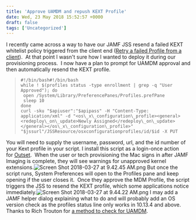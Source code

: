 ```yaml
---
title: 'Approve UAMDM and repush KEXT Profile'
date: Wed, 23 May 2018 15:52:57 +0000
draft: false
tags: ['Uncategorized']
---
```


I recently came across a way to have our JAMF JSS resend a failed KEXT whitelist policy triggered from the client end ([Retry a failed Profile from a client](https://sneakypockets.wordpress.com/2018/05/21/retry-a-failed-profile-from-a-client/)).  At that point I wasn't sure how I wanted to deploy it during our provisioning process.  I now have a plan to prompt for UAMDM approval and then automatically resend the KEXT profile.

> ```
> #!/bin/bash#!/bin/bash
> while ! $(profiles status -type enrollment | grep -q "User Approved"); do 
>  open /System/Library/PreferencePanes/Profiles.prefPane
>  sleep 10
> done
> curl -sku "$apiuser":"$apipass" -H "Content-Type: application/xml" -d "<os\_x\_configuration\_profile><general><redeploy\_on\_update>Newly Assigned</redeploy\_on\_update></general></os\_x\_configuration\_profile>" "$jssurl"/JSSResource/osxconfigurationprofiles/id/$id -X PUT
> ```

You will need to supply the username, password, url, and the id number of your Kext profile in your script. I install this script as a login-once action for [Outset](https://github.com/chilcote/outset).  When the user or tech provisioning the Mac signs in after JAMF Imaging is complete, they will see warnings for unapproved kernel extensions.![Screen Shot 2018-03-27 at 9.42.45 AM.png](https://sneakypockets.wordpress.com/wp-content/uploads/2018/05/screen-shot-2018-03-27-at-9-42-45-am.png) But once the script runs, System Preferences will open to the Profiles pane and keep opening if the user closes it.  Once they approve the MDM Profile, the script triggers the JSS to resend the KEXT profile, which some applications notice immediately.![Screen Shot 2018-03-27 at 9.44.22 AM.png](https://sneakypockets.wordpress.com/wp-content/uploads/2018/05/screen-shot-2018-03-27-at-9-44-22-am.png) I may add a JAMF helper dialog explaining what to do and will probably add an OS version check as the profiles status line only works in 10.13.4 and above. Thanks to Rich Trouton for [a method to check for UAMDM](https://derflounder.wordpress.com/2018/03/30/detecting-user-approved-mdm-using-the-profiles-command-line-tool-on-macos-10-13-4/).
